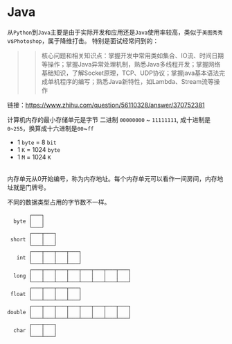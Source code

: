 # Java

从`Python`到`Java`主要是由于实际开发和应用还是`Java`使用率较高，类似于`美图秀秀`vs`Photoshop`，属于降维打击。
特别是面试经常问到的：

>>核心问题和相关知识点：掌握开发中常用类如集合、IO流、时间日期等操作；掌握Java异常处理机制，熟悉Java多线程开发；掌握网络基础知识，了解Socket原理，TCP、UDP协议；掌握java基本语法完成单机程序的编写；熟悉Java新特性，如Lambda、Stream流等操作

链接：https://www.zhihu.com/question/56110328/answer/370752381


计算机内存的最小存储单元是字节 二进制 `00000000` ~ `11111111`, 成十进制是 `0~255`，换算成十六进制是`00`~`ff`
* 1 `byte` = 8 `bit` 
* 1 `K` = 1024 `byte` 
* 1 `M` = 1024 `K` 
<br>
内存单元从0开始编号，称为内存地址。每个内存单元可以看作一间房间，内存地址就是门牌号。

不同的数据类型占用的字节数不一样。
```
       ┌───┐
  byte │   │
       └───┘
       ┌───┬───┐
 short │   │   │
       └───┴───┘
       ┌───┬───┬───┬───┐
   int │   │   │   │   │
       └───┴───┴───┴───┘
       ┌───┬───┬───┬───┬───┬───┬───┬───┐
  long │   │   │   │   │   │   │   │   │
       └───┴───┴───┴───┴───┴───┴───┴───┘
       ┌───┬───┬───┬───┐
 float │   │   │   │   │
       └───┴───┴───┴───┘
       ┌───┬───┬───┬───┬───┬───┬───┬───┐
double │   │   │   │   │   │   │   │   │
       └───┴───┴───┴───┴───┴───┴───┴───┘
       ┌───┬───┐
  char │   │   │
       └───┴───┘
```




